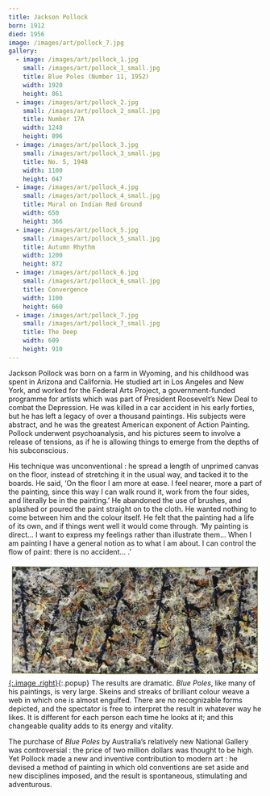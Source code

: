 ```yaml
---
title: Jackson Pollock
born: 1912
died: 1956
image: /images/art/pollock_7.jpg
gallery:
  - image: /images/art/pollock_1.jpg
    small: /images/art/pollock_1_small.jpg
    title: Blue Poles (Number 11, 1952)
    width: 1920
    height: 861
  - image: /images/art/pollock_2.jpg
    small: /images/art/pollock_2_small.jpg
    title: Number 17A
    width: 1248
    height: 896
  - image: /images/art/pollock_3.jpg
    small: /images/art/pollock_3_small.jpg
    title: No. 5, 1948
    width: 1100
    height: 647
  - image: /images/art/pollock_4.jpg
    small: /images/art/pollock_4_small.jpg
    title: Mural on Indian Red Ground
    width: 650
    height: 366
  - image: /images/art/pollock_5.jpg
    small: /images/art/pollock_5_small.jpg
    title: Autumn Rhythm
    width: 1200
    height: 872
  - image: /images/art/pollock_6.jpg
    small: /images/art/pollock_6_small.jpg
    title: Convergence
    width: 1100
    height: 660
  - image: /images/art/pollock_7.jpg
    small: /images/art/pollock_7_small.jpg
    title: The Deep
    width: 609
    height: 910
---
```



Jackson Pollock was born on a farm in Wyoming, and his childhood was spent in
Arizona and California. He studied art in Los Angeles and New York, and worked
for the Federal Arts Project, a government-funded programme for artists which
was part of President Roosevelt’s New Deal to combat the Depression. He was
killed in a car accident in his early forties, but he has left a legacy of over
a thousand paintings. His subjects were abstract, and he was the greatest
American exponent of Action Painting. Pollock underwent psychoanalysis, and his
pictures seem to involve a release of tensions, as if he is allowing things to
emerge from the depths of his subconscious.

His technique was unconventional : he spread a length of unprimed canvas on the
floor, instead of stretching it in the usual way, and tacked it to the boards.
He said, ‘On the floor I am more at ease. I feel nearer, more a part of the
painting, since this way I can walk round it, work from the four sides, and
literally be in the painting.’ He abandoned the use of brushes, and splashed or
poured the paint straight on to the cloth. He wanted nothing to come between
him and the colour itself. He felt that the painting had a life of its own, and
if things went well it would come through. ‘My painting is direct... I want to
express my feelings rather than illustrate them... When I am painting I have a
general notion as to what I am about. I can control the flow of paint: there is
no accident...  .’

[![Blue Poles](/images/art/pollock_1.jpg){:.image .right}](/images/art/pollock_1.jpg){:.popup}
The results are dramatic. _Blue Poles_, like many of his paintings, is very
large.  Skeins and streaks of brilliant colour weave a web in which one is
almost engulfed. There are no recognizable forms depicted, and the spectator is
free to interpret the result in whatever way he likes. It is different for each
person each time he looks at it; and this changeable quality adds to its energy
and vitality.

The purchase of _Blue Poles_ by Australia’s relatively new National Gallery was
controversial : the price of two million dollars was thought to be high. Yet
Pollock made a new and inventive contribution to modern art : he devised a
method of painting in which old conventions are set aside and new disciplines
imposed, and the result is spontaneous, stimulating and adventurous.
